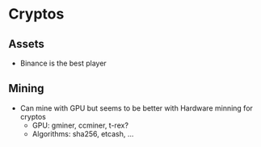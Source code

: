# Cryptos

## Assets
- Binance is the best player

## Mining
- Can mine with GPU but seems to be better with Hardware minning for cryptos
    - GPU: gminer, ccminer, t-rex?
    - Algorithms: sha256, etcash, ...
